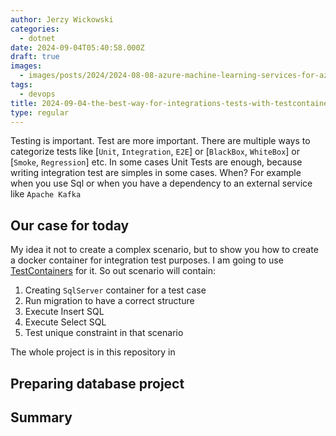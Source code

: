 ```yaml
---
author: Jerzy Wickowski
categories:
  - dotnet
date: 2024-09-04T05:40:58.000Z
draft: true
images:
  - images/posts/2024/2024-08-08-azure-machine-learning-services-for-az-900.jpg
tags:
  - devops
title: 2024-09-04-the-best-way-for-integrations-tests-with-testcontainers
type: regular
---
```

Testing is important. Test are more important. There are multiple ways to categorize tests like [`Unit`, `Integration`, `E2E`] or [`BlackBox`, `WhiteBox`] or [`Smoke`, `Regression`] etc. In some cases Unit Tests are enough, because   writing integration test are simples in some cases. When? For example when you use Sql or when you have a dependency to an external service like `Apache Kafka` 

## Our case for today
My idea it not to create a complex scenario, but to show you how to create a docker container for integration test purposes. I am going to use [TestContainers](https://testcontainers.com/) for it. So out scenario will contain:
1. Creating `SqlServer` container for a test case
2. Run migration to have a correct structure
3. Execute Insert SQL
4. Execute Select SQL
5. Test unique constraint in that scenario

The whole project is in this repository in [](\src\codepruner.com\static\examples\CodePruner.TestContainerExamples)



## Preparing database project


## Summary 
<!-- I know it was shorter material than usual, but I believe it will be expanded in the future.
If you have any question, let me know in comments section below.
If you want to be informed about new posts, subscribe. -->